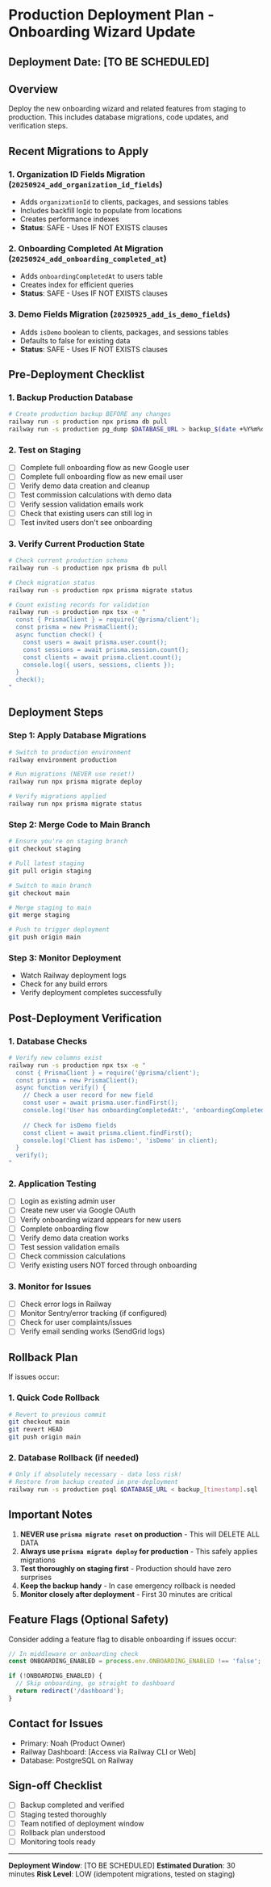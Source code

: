 # Production Deployment Plan - Onboarding Wizard Update

## Deployment Date: [TO BE SCHEDULED]

## Overview
Deploy the new onboarding wizard and related features from staging to production. This includes database migrations, code updates, and verification steps.

## Recent Migrations to Apply

### 1. Organization ID Fields Migration (`20250924_add_organization_id_fields`)
- Adds `organizationId` to clients, packages, and sessions tables
- Includes backfill logic to populate from locations
- Creates performance indexes
- **Status**: SAFE - Uses IF NOT EXISTS clauses

### 2. Onboarding Completed At Migration (`20250924_add_onboarding_completed_at`)
- Adds `onboardingCompletedAt` to users table
- Creates index for efficient queries
- **Status**: SAFE - Uses IF NOT EXISTS clauses

### 3. Demo Fields Migration (`20250925_add_is_demo_fields`)
- Adds `isDemo` boolean to clients, packages, and sessions tables
- Defaults to false for existing data
- **Status**: SAFE - Uses IF NOT EXISTS clauses

## Pre-Deployment Checklist

### 1. Backup Production Database
```bash
# Create production backup BEFORE any changes
railway run -s production npx prisma db pull
railway run -s production pg_dump $DATABASE_URL > backup_$(date +%Y%m%d_%H%M%S).sql
```

### 2. Test on Staging
- [ ] Complete full onboarding flow as new Google user
- [ ] Complete full onboarding flow as new email user
- [ ] Verify demo data creation and cleanup
- [ ] Test commission calculations with demo data
- [ ] Verify session validation emails work
- [ ] Check that existing users can still log in
- [ ] Test invited users don't see onboarding

### 3. Verify Current Production State
```bash
# Check current production schema
railway run -s production npx prisma db pull

# Check migration status
railway run -s production npx prisma migrate status

# Count existing records for validation
railway run -s production npx tsx -e "
  const { PrismaClient } = require('@prisma/client');
  const prisma = new PrismaClient();
  async function check() {
    const users = await prisma.user.count();
    const sessions = await prisma.session.count();
    const clients = await prisma.client.count();
    console.log({ users, sessions, clients });
  }
  check();
"
```

## Deployment Steps

### Step 1: Apply Database Migrations
```bash
# Switch to production environment
railway environment production

# Run migrations (NEVER use reset!)
railway run npx prisma migrate deploy

# Verify migrations applied
railway run npx prisma migrate status
```

### Step 2: Merge Code to Main Branch
```bash
# Ensure you're on staging branch
git checkout staging

# Pull latest staging
git pull origin staging

# Switch to main branch
git checkout main

# Merge staging to main
git merge staging

# Push to trigger deployment
git push origin main
```

### Step 3: Monitor Deployment
- Watch Railway deployment logs
- Check for any build errors
- Verify deployment completes successfully

## Post-Deployment Verification

### 1. Database Checks
```bash
# Verify new columns exist
railway run -s production npx tsx -e "
  const { PrismaClient } = require('@prisma/client');
  const prisma = new PrismaClient();
  async function verify() {
    // Check a user record for new field
    const user = await prisma.user.findFirst();
    console.log('User has onboardingCompletedAt:', 'onboardingCompletedAt' in user);
    
    // Check for isDemo fields
    const client = await prisma.client.findFirst();
    console.log('Client has isDemo:', 'isDemo' in client);
  }
  verify();
"
```

### 2. Application Testing
- [ ] Login as existing admin user
- [ ] Create new user via Google OAuth
- [ ] Verify onboarding wizard appears for new users
- [ ] Complete onboarding flow
- [ ] Verify demo data creation works
- [ ] Test session validation emails
- [ ] Check commission calculations
- [ ] Verify existing users NOT forced through onboarding

### 3. Monitor for Issues
- [ ] Check error logs in Railway
- [ ] Monitor Sentry/error tracking (if configured)
- [ ] Check for user complaints/issues
- [ ] Verify email sending works (SendGrid logs)

## Rollback Plan

If issues occur:

### 1. Quick Code Rollback
```bash
# Revert to previous commit
git checkout main
git revert HEAD
git push origin main
```

### 2. Database Rollback (if needed)
```bash
# Only if absolutely necessary - data loss risk!
# Restore from backup created in pre-deployment
railway run -s production psql $DATABASE_URL < backup_[timestamp].sql
```

## Important Notes

1. **NEVER use `prisma migrate reset` on production** - This will DELETE ALL DATA
2. **Always use `prisma migrate deploy` for production** - This safely applies migrations
3. **Test thoroughly on staging first** - Production should have zero surprises
4. **Keep the backup handy** - In case emergency rollback is needed
5. **Monitor closely after deployment** - First 30 minutes are critical

## Feature Flags (Optional Safety)

Consider adding a feature flag to disable onboarding if issues occur:
```typescript
// In middleware or onboarding check
const ONBOARDING_ENABLED = process.env.ONBOARDING_ENABLED !== 'false';

if (!ONBOARDING_ENABLED) {
  // Skip onboarding, go straight to dashboard
  return redirect('/dashboard');
}
```

## Contact for Issues

- Primary: Noah (Product Owner)
- Railway Dashboard: [Access via Railway CLI or Web]
- Database: PostgreSQL on Railway

## Sign-off Checklist

- [ ] Backup completed and verified
- [ ] Staging tested thoroughly
- [ ] Team notified of deployment window
- [ ] Rollback plan understood
- [ ] Monitoring tools ready

---

**Deployment Window**: [TO BE SCHEDULED]
**Estimated Duration**: 30 minutes
**Risk Level**: LOW (idempotent migrations, tested on staging)
